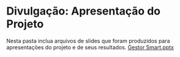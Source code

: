 # Divulgação: Apresentação do Projeto

Nesta pasta inclua arquivos de slides que foram produzidos para apresentações do projeto e de seus resultados.
[Gestor Smart.pptx](https://github.com/PBE-TIAW-2022-1/tiaw-pbe-20221-henriqueresendeee/files/8502608/Gestor.Smart.pptx)


